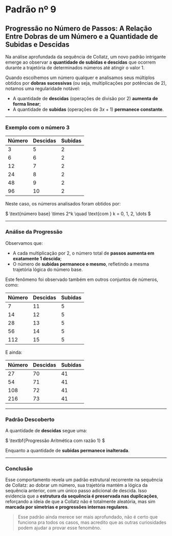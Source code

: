 # Padrão nº 9

## Progressão no Número de Passos: A Relação Entre Dobras de um Número e a Quantidade de Subidas e Descidas

Na análise aprofundada da sequência de Collatz, um novo padrão intrigante emerge ao observar a **quantidade de subidas e descidas** que ocorrem durante a trajetória de determinados números até atingir o valor 1.

Quando escolhemos um número qualquer e analisamos seus múltiplos obtidos por **dobras sucessivas** (ou seja, multiplicações por potências de 2), notamos uma regularidade notável:

- A quantidade de **descidas** (operações de divisão por 2) **aumenta de forma linear**;
- A quantidade de **subidas** (operações de $3x + 1$) **permanece constante**.

---

### Exemplo com o número 3

| Número | Descidas | Subidas |
|--------|----------|---------|
| 3      | 5        | 2       |
| 6      | 6        | 2       |
| 12     | 7        | 2       |
| 24     | 8        | 2       |
| 48     | 9        | 2       |
| 96     | 10       | 2       |

Neste caso, os números analisados foram obtidos por:

$
\text{número base} \times 2^k \quad \text{com } k = 0, 1, 2, \dots
$

---

### Análise da Progressão

Observamos que:

- A cada multiplicação por 2, o número total de **passos aumenta em exatamente 1 descida**;
- O número de **subidas permanece o mesmo**, refletindo a mesma trajetória lógica do número base.

Este fenômeno foi observado também em outros conjuntos de números, como:

| Número | Descidas | Subidas |
|--------|----------|---------|
| 7      | 11       | 5       |
| 14     | 12       | 5       |
| 28     | 13       | 5       |
| 56     | 14       | 5       |
| 112    | 15       | 5       |


E ainda:

| Número | Descidas | Subidas |
|--------|----------|---------|
| 27     | 70       | 41      |
| 54     | 71       | 41      |
| 108    | 72       | 41      |
| 216    | 73       | 41      |

---

### Padrão Descoberto

A quantidade de **descidas** segue uma:

$
\textbf{Progressão Aritmética com razão 1}
$

Enquanto a quantidade de **subidas permanece inalterada**.

---

### Conclusão

Esse comportamento revela um padrão estrutural recorrente na sequência de Collatz: ao dobrar um número, sua trajetória mantém a lógica da sequência anterior, com um único passo adicional de descida. Isso evidencia que a **estrutura da sequência é preservada nas duplicações**, reforçando a ideia de que a Collatz não é totalmente aleatória, mas sim **marcada por simetrias e progressões internas regulares**.

> Esse padrão ainda merece ser mais aprofundado, não é certo que funciona pra todos os casos, mas acredito que as outras curiosidades podem ajudar a provar esse fenomêno.